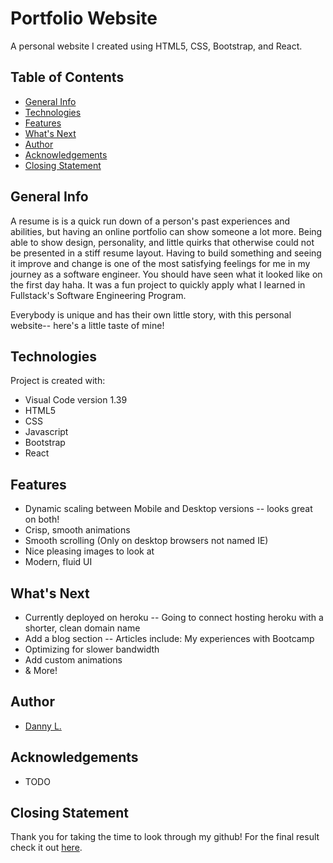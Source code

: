 # Portfolio Website

A personal website I created using HTML5, CSS, Bootstrap, and React.

## Table of Contents
* [General Info](#general-info)
* [Technologies](#technologies)
* [Features](#features)
* [What's Next](#whats-next)
* [Author](#author)
* [Acknowledgements](#acknowledgements)
* [Closing Statement](#closing-statement)

## General Info

A resume is is a quick run down of a person's past experiences and abilities, but having an online portfolio can show someone a lot more. Being able to show design, personality, and little quirks that otherwise could not be presented in a stiff resume layout. Having to build something and seeing it improve and change is one of the most satisfying feelings for me in my journey as a software engineer. You should have seen what it looked like on the first day haha. It was a fun project to quickly apply what I learned in Fullstack's Software Engineering Program.

Everybody is unique and has their own little story, with this personal website-- here's a little taste of mine!

## Technologies
Project is created with:
* Visual Code version 1.39
* HTML5
* CSS
* Javascript
* Bootstrap
* React

## Features
* Dynamic scaling between Mobile and Desktop versions -- looks great on both!
* Crisp, smooth animations
* Smooth scrolling (Only on desktop browsers not named IE)
* Nice pleasing images to look at
* Modern, fluid UI

## What's Next
* Currently deployed on heroku -- Going to connect hosting heroku with a shorter, clean domain name
* Add a blog section -- Articles include: My experiences with Bootcamp
* Optimizing for slower bandwidth
* Add custom animations
* & More!

## Author
* [Danny L.](https://www.linkedin.com/in/d-li/)

## Acknowledgements
* TODO

## Closing Statement
Thank you for taking the time to look through my github! For the final result check it out [here](http://www.dannyli.us/).
